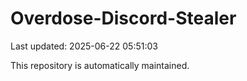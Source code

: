# Overdose-Discord-Stealer

Last updated: 2025-06-22 05:51:03

This repository is automatically maintained.
